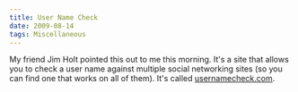 ```yaml
---
title: User Name Check
date: 2009-08-14
tags: Miscellaneous
---
```


My friend Jim Holt pointed this out to me this morning. It's a site that allows you to check a user name against multiple social networking sites (so you can find one that works on all of them). It's called [usernamecheck.com](http://usernamecheck.com/).
